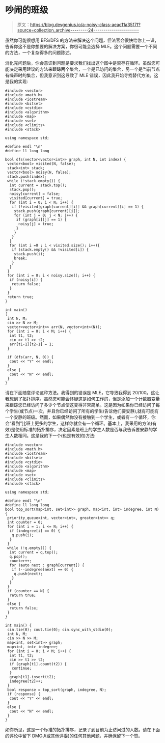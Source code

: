 # 吵闹的班级

> 原文：<https://blog.devgenius.io/a-noisy-class-aeac11a3517f?source=collection_archive---------24----------------------->

虽然你可能很想用 BFS/DFS 的方法来解决这个问题，但法官会很快给你上一课，告诉你这不是你想要的解决方案，你很可能会选择 MLE。这个问题需要一个不同的方法，一个复杂得多的问题陈述。

消化完问题后，你会意识到问题是要求我们找出这个图中是否存在循环。虽然您可能决定采用建议的方法来跟踪两个集合，一个是已访问的集合，另一个是当前节点有噪声时的集合，但我意识到这导致了 MLE 错误，因此我开始寻找替代方法。这是我的实现:

```
#include <vector>
#include <math.h>
#include <iostream>
#include <bitset>
#include <cstdio>
#include <algorithm>
#include <map>
#include <set>
#include <climits>
#include <stack>

using namespace std;

#define endl "\n"
#define ll long long

bool dfs(vector<vector<int>> graph, int N, int index) {
 vector<bool> visited(N, false);
 stack<int> stack;
 vector<bool> noisy(N, false);
 stack.push(index);
 while (!stack.empty()) {
  int current = stack.top();
  stack.pop();
  noisy[current] = false;
  visited[current] = true;
  for (int i = 0; i < N; i++) {
   if (!visited[graph[current][i]] && graph[current][i] == 1) {
    stack.push(graph[current][i]);
    for (int j = 0; j < N; j++) {
     if (graph[i][j] == 1) {
      noisy[j] = true;
     }
    }
   }
  }
  for (int i =0 ; i < visited.size(); i++){
   if (stack.empty() && !visited[i]) {
    stack.push(i);
    break;
   }
  }
 }
 for (int i = 0; i < noisy.size(); i++) {
  if (noisy[i]) {
   return false;
  }
 }
 return true;
}

int main()
{
 int N, M;
 cin >> N >> M;
 vector<vector<int>> arr(N, vector<int>(N));
 for (int i = 0; i < M; i++) {
  int t1, t2;
  cin >> t1 >> t2;
  arr[t1-1][t2-1] = 1;
 }

 if (dfs(arr, N, 0)) {
  cout << "Y" << endl;
 }
 else {
  cout << "N" << endl;
 }
}
```

请在下面随意评论这种方法。我得到的错误是 MLE，它导致我得到 20/100。这让我想到了拓扑排序。虽然您可能会怀疑这是如何工作的，但是添加一个计数器变量来跟踪您已经访问了多少个节点使这变得非常简单。这是因为如果你已经访问了每个学生(或节点)一次，并且你已经访问了所有的学生(告诉他们要安静),就有可能有一个安静的班级。然而，如果偶然你没有接触到一个学生，或者有一个循环，你会“看到”比班上更多的学生，这样你就会有一个循环。基本上，我采用的方法(有效)是使用标准的拓扑排序，决定因素是班上的学生人数是否与我告诉要安静的学生人数相同。这是我的下一个(也是有效的)方法:

```
#include <vector>
#include <math.h>
#include <iostream>
#include <bitset>
#include <cstdio>
#include <algorithm>
#include <map>
#include <set>
#include <climits>
#include <stack>

using namespace std;

#define endl "\n"
#define ll long long
bool top_sort(map<int, set<int>> graph, map<int, int> indegree, int N) {
 priority_queue<int, vector<int>, greater<int>> q;
 int counter = 0;
 for (int i = 1; i <= N; i++) {
  if (indegree[i] == 0) {
   q.push(i);
  }
 }
 while (!q.empty()) {
  int current = q.top();
  q.pop();
  counter++;
  for (auto next : graph[current]) {
   if (--indegree[next] == 0) {
    q.push(next);
   }
  }
 }
 if (counter == N) {
  return true;
 }
 else {
  return false;
 }
}

int main() {
 cin.tie(0); cout.tie(0); cin.sync_with_stdio(0);
 int N, M;
 cin >> N >> M;
 map<int, set<int>> graph;
 map<int, int> indegree;
 for (int i = 0; i < M; i++) {
  int t1, t2;
  cin >> t1 >> t2;
  if (graph[t1].count(t2)) {
   continue;
  }
  graph[t1].insert(t2);
  indegree[t2]++;
 }
 bool response = top_sort(graph, indegree, N);
 if (response) {
  cout << "Y" << endl;
 }
 else {
  cout << "N" << endl;
 }
}
```

如你所见，这是一个标准的拓扑排序，记录了到目前为止访问过的人数。请在下面的评论中留下 DMOJ(或其他评委)的任何其他问题，并确保留下一个赞。